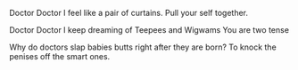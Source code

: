 Doctor Doctor I feel like a pair of curtains.
Pull your self together.


Doctor Doctor I keep dreaming of Teepees and Wigwams
You are two tense

Why do doctors slap babies butts right after they are born?
To knock the penises off the smart ones.
